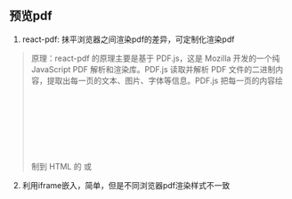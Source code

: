 ## 预览pdf
1. react-pdf: 抹平浏览器之间渲染pdf的差异，可定制化渲染pdf
> 原理：react-pdf 的原理主要是基于 PDF.js，这是 Mozilla 开发的一个纯 JavaScript PDF 解析和渲染库。PDF.js 读取并解析 PDF 文件的二进制内容，提取出每一页的文本、图片、字体等信息。PDF.js 把每一页的内容绘制到 HTML 的 <canvas> 或 <svg> 元素上。
2. 利用iframe嵌入，简单，但是不同浏览器pdf渲染样式不一致
